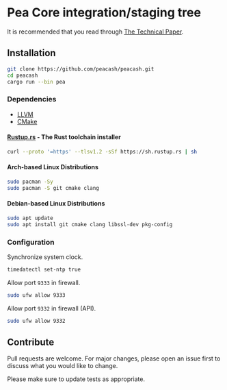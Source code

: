 # Pea Core integration/staging tree

It is recommended that you read through [The Technical Paper](https://github.com/peacash/paper/blob/main/README.md).

## Installation

```bash
git clone https://github.com/peacash/peacash.git
cd peacash
cargo run --bin pea
```

### Dependencies

* [LLVM](https://github.com/llvm/llvm-project/releases)
* [CMake](https://github.com/Kitware/CMake/releases)

#### [Rustup.rs](https://rustup.rs/) - The Rust toolchain installer

```bash
curl --proto '=https' --tlsv1.2 -sSf https://sh.rustup.rs | sh
```

#### Arch-based Linux Distributions

```bash
sudo pacman -Sy
sudo pacman -S git cmake clang
```

#### Debian-based Linux Distributions

```bash
sudo apt update
sudo apt install git cmake clang libssl-dev pkg-config
```

### Configuration

Synchronize system clock.

```bash
timedatectl set-ntp true
```

Allow port `9333` in firewall.

```bash
sudo ufw allow 9333
```

Allow port `9332` in firewall (API).

```bash
sudo ufw allow 9332
```

## Contribute

Pull requests are welcome. For major changes, please open an issue first to discuss what you would like to change.

Please make sure to update tests as appropriate.
